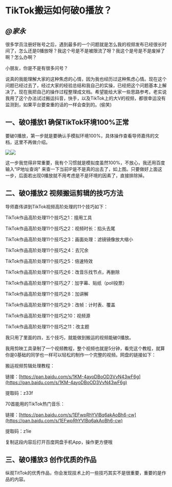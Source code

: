 # TikTok搬运如何破0播放？
## _@家永_

很多学员注册好账号之后，遇到最多的一个问题就是怎么我的视频发布已经很长时间了，怎么还是0播放呀？我这个号是不是被限流了呀？我这个是号是不是废掉了啊？怎么办啊？

小朋友，你是不是有很多问号？

说真的我能理解大家的这种焦虑的心情，因为我也经历过这种焦虑心情。现在这个问题已经过去了，经过大家的经验总结和我自己的实操，已经把这个问题基本上解决了。现在我把自己的操作过程整理成文档。希望能给大家一些思路参考。老实说我用了这个办法试过搬运抖音，快手，以及TikTok上的大V的视频，都很幸运没有监测到，如果平台要查重的话的一样会查到的。(偷笑)

## 一、破0播放1 确保TikTok环境100%正常

要破0播放，第一步就是要确认手模拟环境100%，具体操作查看导师嘉伟的文档，这里不再做介绍。

![](https://uploader.shimo.im/f/lBNxGQ9CiBhzakjs.png!thumbnail)![](https://uploader.shimo.im/f/nmIXVQOxjzBzA5bv.png!thumbnail)

这一步我觉得非常重要，我有个习惯就是模拟度虽然100%，不放心，我还用百度 输入“IP地址查询" 来查一下当前IP是不是真的出去了，如上图。只要做好上面这一步，后面若出现0播放就不用考虑是不是环境的因素了，直接排除掉。

## 二、破0播放2 视频搬运剪辑的技巧方法

导师嘉伟讲到TikTok视频高阶处理的11个技巧如下：

TikTok作品高阶处理11个技巧之1：擅用工具

TikTok作品高阶处理11个技巧之2：视频时长：掐头去尾

TikTok作品高阶处理11个技巧之3：画面处理：滤镜镜像放大缩小

TikTok作品高阶处理11个技巧之4：去冗余

TikTok作品高阶处理11个技巧之5：倍速特效

TikTok作品高阶处理11个技巧之6：改音乐找节点，再删除

TikTok作品高阶处理11个技巧之7：加字幕、贴纸（poll投票）

TikTok作品高阶处理11个技巧之8：加讲解

TikTok作品高阶处理11个技巧之9：改帧：计时表、覆盖

TikTok作品高阶处理11个技巧之10：视频源

TikTok作品高阶处理11个技巧之11：改主题

我只用了里面的四，五个技巧，就能做到搬运的视频能破0播放。

我用剪映工具录制了一个视频教程，整个视频也就是5分钟，看完这个教程，就算你是0基础的同学也一样可以轻松的制作一个完整的视频。网盘的链接如下：

搬运视频剪辑处理教程：

链接：[https://pan.baidu.com/s/1KM-4ayoDBoOD3VvN43wF6g](https://pan.baidu.com/s/1KM-4ayoDBoOD3VvN43wF6g) 

提取码：z33f

70首能用的TikTok热门音乐：

链接：[https://pan.baidu.com/s/1EFwpRhYVlBq6akAoBh6-cw](https://pan.baidu.com/s/1EFwpRhYVlBq6akAoBh6-cw) 

提取码：z1ie 

复制这段内容后打开百度网盘手机App，操作更方便哦

## 三、破0播放3 创作优质的作品

纵观TitTok的优秀作品，你会发现技术上的一些技巧其实不是很重要，重要的是作品的内容。

